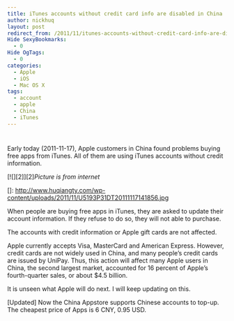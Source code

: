 ```yaml
---
title: iTunes accounts without credit card info are disabled in China
author: nickhuq
layout: post
redirect_from: /2011/11/itunes-accounts-without-credit-card-info-are-disabled-in-china.html
Hide SexyBookmarks:
  - 0
Hide OgTags:
  - 0
categories:
  - Apple
  - iOS
  - Mac OS X
tags:
  - account
  - apple
  - China
  - iTunes
---
```

# 

Early today (2011-11-17), Apple customers in China found problems buying free apps from iTunes. All of them are using iTunes accounts without credit information.

[![][2]][2]*Picture is from internet*

 []: http://www.huqiangty.com/wp-content/uploads/2011/11/U5193P31DT20111117141856.jpg

When people are buying free apps in iTunes, they are asked to update their account information. If they refuse to do so, they will not able to purchase.

The accounts with credit information or Apple gift cards are not affected.

Apple currently accepts Visa, MasterCard and American Express. However, credit cards are not widely used in China, and many people’s credit cards are issued by UniPay. Thus, this action will affect many Apple users in China, the second largest market, accounted for 16 percent of Apple’s fourth-quarter sales, or about $4.5 billion.

It is unseen what Apple will do next. I will keep updating on this.

[Updated] Now the China Appstore supports Chinese accounts to top-up. The cheapest price of Apps is 6 CNY, 0.95 USD.